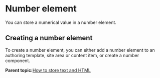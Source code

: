 # Number element 

You can store a numerical value in a number element.

## Creating a number element

To create a number element, you can either add a number element to an authoring template, site area or content item, or create a number component.

**Parent topic:**[How to store text and HTML ](../wcm/wcm_dev_elements_types_text.md)

